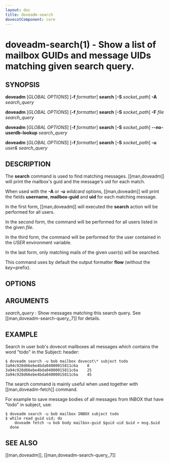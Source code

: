 ```yaml
---
layout: doc
title: doveadm-search
dovecotComponent: core
---
```


# doveadm-search(1) - Show a list of mailbox GUIDs and message UIDs matching given search query.

## SYNOPSIS

**doveadm** [*GLOBAL OPTIONS*] [**-f** *formatter*] **search** [**-S** *socket_path*] **-A** *search_query*

**doveadm** [*GLOBAL OPTIONS*] [**-f** *formatter*] **search** [**-S** *socket_path*] **-F** *file* *search_query*

**doveadm** [*GLOBAL OPTIONS*] [**-f** *formatter*] **search** [**-S** *socket_path*] **\-\-no-userdb-lookup** *search_query*

**doveadm** [*GLOBAL OPTIONS*] [**-f** *formatter*] **search** [**-S** *socket_path*] **-u** *user&* *search_query*

## DESCRIPTION

The **search** command is used to find matching messages.
[[man,doveadm]] will print the mailbox's guid and the message's uid
for each match.

When used with the **-A** or **-u** *wildcard* options,
[[man,doveadm]] will print the fields **username**, **mailbox-guid**
and **uid** for each matching message.

In the first form, [[man,doveadm]] will executed the **search** action
will be performed for all users.

In the second form, the command will be performed for all users listed in
the given *file*.

In the third form, the command will be performed for the user contained in the
*USER* environment variable.

In the last form, only matching mails of the given *user*(s) will be
searched.

<!-- @include: include/global-options-formatter.inc -->

This command uses by default the output formatter **flow** (without the
*key*=prefix).

## OPTIONS

<!-- @include: include/option-A.inc -->

<!-- @include: include/option-F-file.inc -->

<!-- @include: include/option-no-userdb-lookup.inc -->

<!-- @include: include/option-S-socket.inc -->

<!-- @include: include/option-u-user.inc -->

## ARGUMENTS

*search_query*
:   Show messages matching this search query. See
    [[man,doveadm-search-query,,7]] for details.

## EXAMPLE

Search in user bob's dovecot mailboxes all messages which contains the
word "todo" in the Subject: header:

```console
$ doveadm search -u bob mailbox dovecot\* subject todo
3a94c928d66ebe4bda04000015811c6a	8
3a94c928d66ebe4bda04000015811c6a	25
3a94c928d66ebe4bda04000015811c6a	45
```

The search command is mainly useful when used together with
[[man,doveadm-fetch]] command.

For example to save message bodies of all messages from
INBOX that have "todo" in subject, use:

```console
$ doveadm search -u bob mailbox INBOX subject todo
$ while read guid uid; do
    doveadm fetch -u bob body mailbox-guid $guid uid $uid > msg.$uid
  done
```

<!-- @include: include/reporting-bugs.inc -->

## SEE ALSO

[[man,doveadm]], [[man,doveadm-search-query,,7]]
